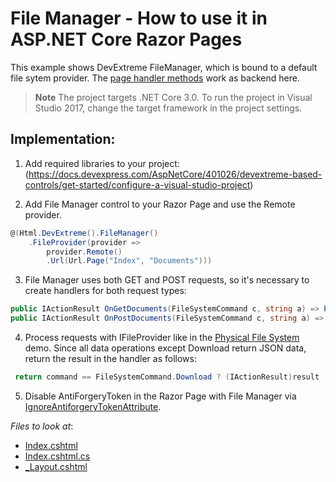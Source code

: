 # File Manager - How to use it in ASP.NET Core Razor Pages

This example shows DevExtreme FileManager, which is bound to a default file sytem provider. The [page handler methods](https://docs.microsoft.com/en-us/aspnet/core/razor-pages/?view=aspnetcore-3.1&tabs=visual-studio#multiple-handlers-per-page) work as backend here. 

> **Note** The project targets .NET Core 3.0. To run the project in Visual Studio 2017, change the target framework in the project settings.

## Implementation:

1) Add required libraries to your project:(https://docs.devexpress.com/AspNetCore/401026/devextreme-based-controls/get-started/configure-a-visual-studio-project)

2) Add File Manager control to your Razor Page and use the Remote provider.
```cs
@(Html.DevExtreme().FileManager()
    .FileProvider(provider =>
        provider.Remote()
        .Url(Url.Page("Index", "Documents")))
```

3) File Manager uses both GET and POST requests, so it's necessary to create handlers for both request types:
```cs
public IActionResult OnGetDocuments(FileSystemCommand c, string a) => ProcessFileApiRequest(c, a);
public IActionResult OnPostDocuments(FileSystemCommand c, string a) => ProcessFileApiRequest(c, a);
```
4) Process requests with IFileProvider like in the [Physical File System](https://demos.devexpress.com/ASPNetCore/Demo/FileManager/BindingToFileSystem/) demo. Since all data operations except Download return JSON data, return the result in the handler as follows:

```cs
 return command == FileSystemCommand.Download ? (IActionResult)result : new JsonResult(result);
```
5) Disable AntiForgeryToken in the Razor Page with File Manager via [IgnoreAntiforgeryTokenAttribute](https://docs.microsoft.com/en-us/dotnet/api/microsoft.aspnetcore.mvc.ignoreantiforgerytokenattribute?view=aspnetcore-3.1). 

*Files to look at*:

* [Index.cshtml](./CS/T846603/Pages/Index.cshtml)
* [Index.cshtml.cs](./CS/T846603/Pages/Index.cshtml.cs)
* [_Layout.cshtml](./CS/T846603/Pages/Shared/_Layout.cshtml)
